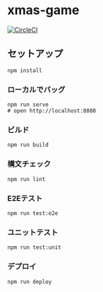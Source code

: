 # xmas-game

[![CircleCI](https://circleci.com/gh/boushi-bird/xmas-game.svg?style=svg)](https://circleci.com/gh/boushi-bird/xmas-game)

## セットアップ
```
npm install
```

### ローカルでバッグ
```shell
npm run serve
# open http://localhost:8080
```

### ビルド
```shell
npm run build
```

### 構文チェック
```shell
npm run lint
```

### E2Eテスト
```shell
npm run test:e2e
```

### ユニットテスト
```shell
npm run test:unit
```

### デプロイ
```shell
npm run deploy
```
